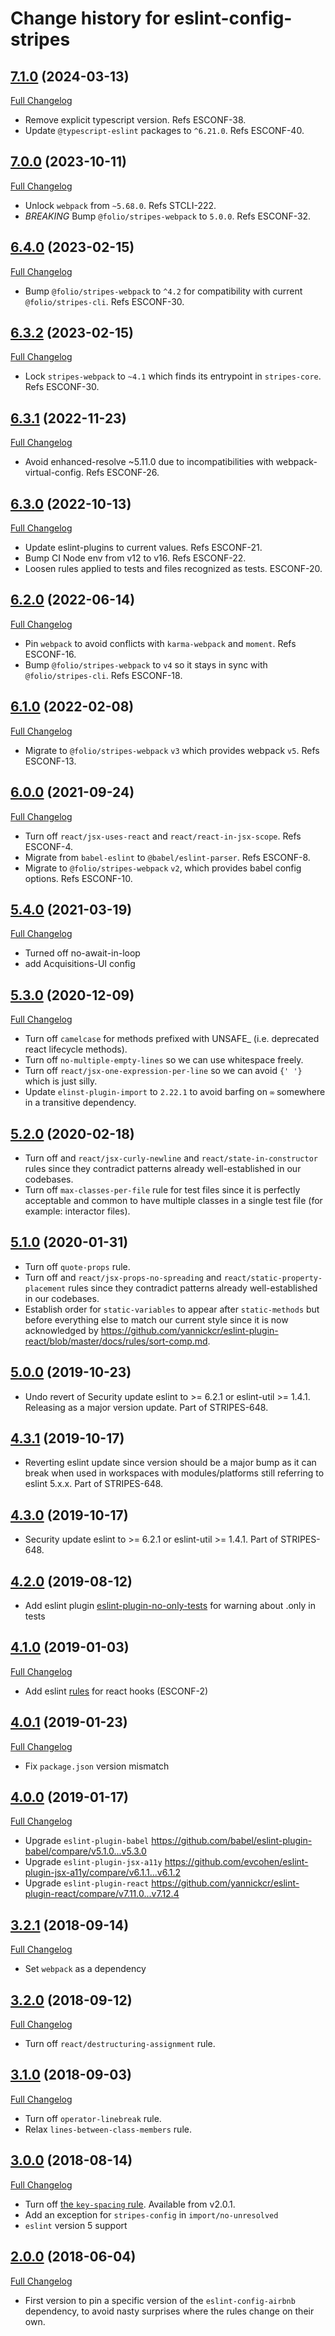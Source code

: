 # Change history for eslint-config-stripes

## [7.1.0](https://github.com/folio-org/eslint-config-stripes/tree/v7.1.0) (2024-03-13)
[Full Changelog](https://github.com/folio-org/eslint-config-stripes/compare/v7.0.0...v7.1.0)

* Remove explicit typescript version. Refs ESCONF-38.
* Update `@typescript-eslint` packages to `^6.21.0`. Refs ESCONF-40.

## [7.0.0](https://github.com/folio-org/eslint-config-stripes/tree/v7.0.0) (2023-10-11)
[Full Changelog](https://github.com/folio-org/eslint-config-stripes/compare/v6.4.0...v7.0.0)

* Unlock `webpack` from `~5.68.0`. Refs STCLI-222.
* *BREAKING* Bump `@folio/stripes-webpack` to `5.0.0`. Refs ESCONF-32.

## [6.4.0](https://github.com/folio-org/eslint-config-stripes/tree/v6.4.0) (2023-02-15)
[Full Changelog](https://github.com/folio-org/eslint-config-stripes/compare/v6.3.1...v6.4.0)

* Bump `@folio/stripes-webpack` to `^4.2` for compatibility with current `@folio/stripes-cli`. Refs ESCONF-30.

## [6.3.2](https://github.com/folio-org/eslint-config-stripes/tree/v6.3.2) (2023-02-15)
[Full Changelog](https://github.com/folio-org/eslint-config-stripes/compare/v6.3.1...v6.3.2)

* Lock `stripes-webpack` to `~4.1` which finds its entrypoint in `stripes-core`. Refs ESCONF-30.

## [6.3.1](https://github.com/folio-org/eslint-config-stripes/tree/v6.3.1) (2022-11-23)
[Full Changelog](https://github.com/folio-org/eslint-config-stripes/compare/v6.3.0...v6.3.1)

* Avoid enhanced-resolve ~5.11.0 due to incompatibilities with webpack-virtual-config. Refs ESCONF-26.

## [6.3.0](https://github.com/folio-org/eslint-config-stripes/tree/v6.3.0) (2022-10-13)
[Full Changelog](https://github.com/folio-org/eslint-config-stripes/compare/v6.2.0...v6.3.0)

* Update eslint-plugins to current values. Refs ESCONF-21.
* Bump CI Node env from v12 to v16. Refs ESCONF-22.
* Loosen rules applied to tests and files recognized as tests. ESCONF-20.

## [6.2.0](https://github.com/folio-org/eslint-config-stripes/tree/v6.2.0) (2022-06-14)
[Full Changelog](https://github.com/folio-org/eslint-config-stripes/compare/v6.1.0...v6.2.0)

* Pin `webpack` to avoid conflicts with `karma-webpack` and `moment`. Refs ESCONF-16.
* Bump `@folio/stripes-webpack` to `v4` so it stays in sync with `@folio/stripes-cli`. Refs ESCONF-18.

## [6.1.0](https://github.com/folio-org/eslint-config-stripes/tree/v6.1.0) (2022-02-08)
[Full Changelog](https://github.com/folio-org/eslint-config-stripes/compare/v6.0.0...v6.1.0)

* Migrate to `@folio/stripes-webpack` `v3` which provides webpack `v5`. Refs ESCONF-13.

## [6.0.0](https://github.com/folio-org/eslint-config-stripes/tree/v6.0.0) (2021-09-24)
[Full Changelog](https://github.com/folio-org/eslint-config-stripes/compare/v5.4.0...v6.0.0)

* Turn off `react/jsx-uses-react` and `react/react-in-jsx-scope`. Refs ESCONF-4.
* Migrate from `babel-eslint` to `@babel/eslint-parser`. Refs ESCONF-8.
* Migrate to `@folio/stripes-webpack` `v2`, which provides babel config options. Refs ESCONF-10.

## [5.4.0](https://github.com/folio-org/eslint-config-stripes/tree/v5.4.0) (2021-03-19)
[Full Changelog](https://github.com/folio-org/eslint-config-stripes/compare/v5.3.0...v5.4.0)

* Turned off no-await-in-loop
* add Acquisitions-UI config

## [5.3.0](https://github.com/folio-org/eslint-config-stripes/tree/v5.3.0) (2020-12-09)
[Full Changelog](https://github.com/folio-org/eslint-config-stripes/compare/v5.2.0...v5.3.0)

* Turn off `camelcase` for methods prefixed with UNSAFE_ (i.e. deprecated react lifecycle methods).
* Turn off `no-multiple-empty-lines` so we can use whitespace freely.
* Turn off `react/jsx-one-expression-per-line` so we can avoid `{' '}` which is just silly.
* Update `elinst-plugin-import` to `2.22.1` to avoid barfing on `∞` somewhere in a transitive dependency.

## [5.2.0](https://github.com/folio-org/eslint-config-stripes/tree/v5.2.0) (2020-02-18)
* Turn off and `react/jsx-curly-newline` and `react/state-in-constructor` rules since they contradict patterns already well-established in our codebases.
* Turn off `max-classes-per-file` rule for test files since it is perfectly acceptable and common to have multiple classes in a single test file (for example: interactor files).

## [5.1.0](https://github.com/folio-org/eslint-config-stripes/tree/v5.1.0) (2020-01-31)
* Turn off `quote-props` rule.
* Turn off and `react/jsx-props-no-spreading` and `react/static-property-placement` rules since they contradict patterns already well-established in our codebases.
* Establish order for `static-variables` to appear after `static-methods` but before everything else to match our current style since it is now acknowledged by https://github.com/yannickcr/eslint-plugin-react/blob/master/docs/rules/sort-comp.md.

## [5.0.0](https://github.com/folio-org/eslint-config-stripes/tree/v5.0.0) (2019-10-23)
* Undo revert of Security update eslint to >= 6.2.1 or eslint-util >= 1.4.1. Releasing as a major version update. Part of STRIPES-648.

## [4.3.1](https://github.com/folio-org/eslint-config-stripes/tree/v4.3.1) (2019-10-17)
* Reverting eslint update since version should be a major bump as it can break when used in workspaces with modules/platforms still referring to eslint 5.x.x. Part of STRIPES-648.

## [4.3.0](https://github.com/folio-org/eslint-config-stripes/tree/v4.3.0) (2019-10-17)
* Security update eslint to >= 6.2.1 or eslint-util >= 1.4.1. Part of STRIPES-648.

## [4.2.0](https://github.com/folio-org/eslint-config-stripes/tree/v4.2.0) (2019-08-12)
* Add eslint plugin [eslint-plugin-no-only-tests](https://www.npmjs.com/package/eslint-plugin-no-only-tests) for warning about .only in tests

## [4.1.0](https://github.com/folio-org/eslint-config-stripes/tree/v4.1.0) (2019-01-03)
[Full Changelog](https://github.com/folio-org/eslint-config-stripes/compare/v4.1.0...v4.2.0)

* Add eslint [rules](https://reactjs.org/docs/hooks-rules.html) for react hooks (ESCONF-2)

## [4.0.1](https://github.com/folio-org/eslint-config-stripes/tree/v4.0.1) (2019-01-23)
[Full Changelog](https://github.com/folio-org/eslint-config-stripes/compare/v4.0.0...v4.0.1)

* Fix `package.json` version mismatch

## [4.0.0](https://github.com/folio-org/eslint-config-stripes/tree/v4.0.0) (2019-01-17)
[Full Changelog](https://github.com/folio-org/eslint-config-stripes/compare/v3.2.1...v4.0.0)

* Upgrade `eslint-plugin-babel` https://github.com/babel/eslint-plugin-babel/compare/v5.1.0...v5.3.0
* Upgrade `eslint-plugin-jsx-a11y` https://github.com/evcohen/eslint-plugin-jsx-a11y/compare/v6.1.1...v6.1.2
* Upgrade `eslint-plugin-react` https://github.com/yannickcr/eslint-plugin-react/compare/v7.11.0...v7.12.4

## [3.2.1](https://github.com/folio-org/eslint-config-stripes/tree/v3.2.1) (2018-09-14)
[Full Changelog](https://github.com/folio-org/eslint-config-stripes/compare/v3.2.0...v3.2.1)

* Set `webpack` as a dependency

## [3.2.0](https://github.com/folio-org/eslint-config-stripes/tree/v3.2.0) (2018-09-12)
[Full Changelog](https://github.com/folio-org/eslint-config-stripes/compare/v3.1.0...v3.2.0)

* Turn off `react/destructuring-assignment` rule.

## [3.1.0](https://github.com/folio-org/eslint-config-stripes/tree/v3.1.0) (2018-09-03)
[Full Changelog](https://github.com/folio-org/eslint-config-stripes/compare/v3.0.0...v3.1.0)

* Turn off `operator-linebreak` rule.
* Relax `lines-between-class-members` rule.

## [3.0.0](https://github.com/folio-org/eslint-config-stripes/tree/v3.0.0) (2018-08-14)
[Full Changelog](https://github.com/folio-org/eslint-config-stripes/compare/v2.0.0...v3.0.0)

* Turn off [the `key-spacing` rule](https://eslint.org/docs/rules/key-spacing). Available from v2.0.1.
* Add an exception for `stripes-config` in `import/no-unresolved`
* `eslint` version 5 support

## [2.0.0](https://github.com/folio-org/eslint-config-stripes/tree/v2.0.0) (2018-06-04)
[Full Changelog](https://github.com/folio-org/eslint-config-stripes/compare/v1.1.1...v2.0.0)

* First version to pin a specific version of the `eslint-config-airbnb` dependency, to avoid nasty surprises where the rules change on their own.
